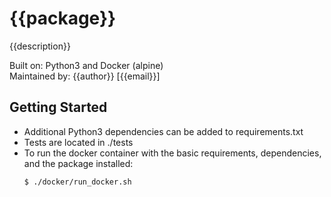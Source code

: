 # {{package}}
{{description}}

Built on: Python3 and Docker (alpine)<br>
Maintained by: {{author}} [{{email}}]

## Getting Started
- Additional Python3 dependencies can be added to requirements.txt<br>
- Tests are located in ./tests <br>
- To run the docker container with the basic requirements, dependencies, and the package installed:
    ```bash
    $ ./docker/run_docker.sh
    ```
